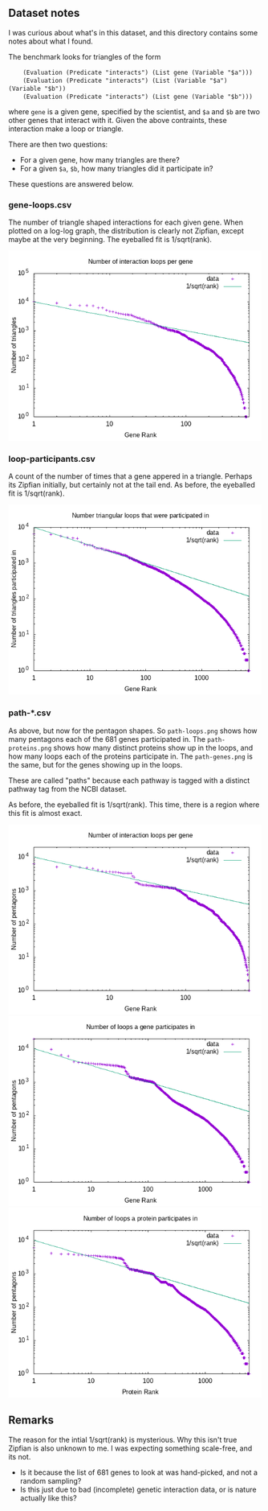 
Dataset notes
-------------
I was curious about what's in this dataset, and this directory
contains some notes about what I found.

The benchmark looks for triangles of the form
```
	(Evaluation (Predicate "interacts") (List gene (Variable "$a")))
	(Evaluation (Predicate "interacts") (List (Variable "$a") (Variable "$b"))
	(Evaluation (Predicate "interacts") (List gene (Variable "$b")))
```
where `gene` is a given gene, specified by the scientist, and `$a` and
`$b` are two other genes that interact with it.  Given the above
contraints, these interaction make a loop or triangle.

There are then two questions:
* For a given gene, how many triangles are there?
* For a given `$a`, `$b`, how many triangles did it participate in?

These questions are answered below.

### gene-loops.csv
The number of triangle shaped interactions for each given gene.
When plotted on a log-log graph, the distribution is clearly not
Zipfian, except maybe at the very beginning. The eyeballed fit
is 1/sqrt(rank).

![Loops per gene](gene-loops.png)

### loop-participants.csv
A count of the number of times that a gene appered in a triangle.
Perhaps its Zipfian initially, but certainly not at the tail end.
As before, the eyeballed fit is 1/sqrt(rank).

![Genes in loops](loop-participants.png)

### path-*.csv
As above, but now for the pentagon shapes. So `path-loops.png`
shows how many pentagons each of the 681 genes participated in.
The `path-proteins.png` shows how many distinct proteins show up
in the loops, and how many loops each of the proteins participate
in. The `path-genes.png` is the same, but for the genes showing
up in the loops.

These are called "paths" because each pathway is tagged with a distinct
pathway tag from the NCBI dataset.

As before, the eyeballed fit is 1/sqrt(rank). This time, there is
a region where this fit is almost exact.

![Loops per path](path-loops.png)
![Genes in loops](path-genes.png)
![Proteins in loops](path-proteins.png)

## Remarks
The reason for the intial 1/sqrt(rank) is mysterious. Why this
isn't true Zipfian is also unknown to me.  I was expecting something
scale-free, and its not.

* Is it because the list of 681 genes to look at was hand-picked,
  and not a random sampling?
* Is this just due to bad (incomplete) genetic interaction data,
  or is nature actually like this?
